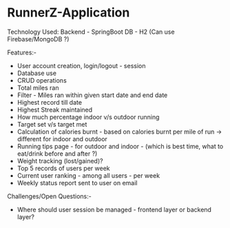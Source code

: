 # RunnerZ-Application

Technology Used:
Backend - SpringBoot
DB - H2 (Can use Firebase/MongoDB ?)


Features:-
- User account creation, login/logout - session
- Database use
- CRUD operations
- Total miles ran
- Filter - Miles ran within given start date and end date
- Highest record till date
- Highest Streak maintained
- How much percentage indoor v/s outdoor running
- Target set v/s target met
- Calculation of calories burnt - based on calories burnt per mile of run -> different for indoor and outdoor
- Running tips page - for outdoor and indoor - (which is best time, what to eat/drink before and after ?)
- Weight tracking (lost/gained)?
- Top 5 records of users per week
- Current user ranking - among all users - per week
- Weekly status report sent to user on email



Challenges/Open Questions:-
- Where should user session be managed - frontend layer or backend layer?


